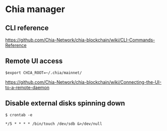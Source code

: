 # Chia manager

## CLI reference
https://github.com/Chia-Network/chia-blockchain/wiki/CLI-Commands-Reference

## Remote UI access
`$export CHIA_ROOT=~/.chia/mainnet/`

https://github.com/Chia-Network/chia-blockchain/wiki/Connecting-the-UI-to-a-remote-daemon

## Disable external disks spinning down  
`$ crontab -e`

`*/5 * * * * /bin/touch /dev/sdb &>/dev/null`